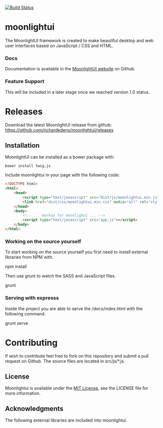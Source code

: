 [![Build Status](https://secure.travis-ci.org/twigjs/twig.js.svg)](http://travis-ci.org/#!/richardedens/moonlightui)

# moonlightui

The MoonlightUI framework is created to make beautiful desktop and web user interfaces based on JavaScript / CSS and HTML.

### Docs

Documentation is available in the [MoonlightUI website](http://moonlightui.com) on Github.

### Feature Support

This will be included in a later stage once we reached version 1.0 status.

# Releases

Download the latest MoonlightUI release from github: https://github.com/richardedens/moonlightui/releases

## Installation

MoonlightUI can be installed as a bower package with:

    bower install twig.js

Include moonlightui in your page with the following code:

```html
<!DOCTYPE html>
<html>
    <head>
        <script type="text/javascript" src="dist/js/moonlightui.min.js"></script>
        <link href="dist/css/moonlightui.min.css" media="all" rel="stylesheet"></link>
    </head>
    <body>
        <!-- ... markup for moonlighui ... -->
        <script type="text/javascript" src="app.js"></script>
    </body>
</html>
```

### Working on the source yourself

To start working on the source yourself you first need to install external libraries from NPM with.

  npm install

Then use grunt to watch the SASS and JavaScript files.

  grunt

### Serving with expresss

Inside the project you are able to serve the /docs/index.html with the following command.

  grunt serve
  
# Contributing

If wish to contribute feel free to fork on this repository and submit a pull request on Github. The source files are located in src/js/*.js.

## License

Moonlightui is available under the [MIT License][mit], see the LICENSE file for more information.

## Acknowledgments

The following external libraries are included into moonlightui.

[jQuery]:       https://jquery.com/
[jQuery UI]:    https://jqueryui.com/
[jsPlumb]:      https://jsplumbtoolkit.com/
[jsTree]:       https://jstree.com/
[async]:        http://caolan.github.io/async/
[PrismJS]:      http://prismjs.com/
[mit]:          http://www.opensource.org/licenses/mit-license.php
